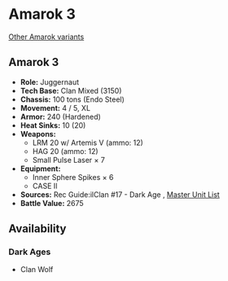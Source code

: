 # Amarok 3 

[Other Amarok variants](../amarok.md) 

## Amarok 3 

- **Role:** Juggernaut 
- **Tech Base:** Clan Mixed (3150) 
- **Chassis:** 100 tons (Endo Steel) 
- **Movement:** 4 / 5, XL 
- **Armor:** 240 (Hardened) 
- **Heat Sinks:** 10 (20) 
- **Weapons:** 
  - LRM 20 w/ Artemis V (ammo: 12) 
  - HAG 20 (ammo: 12) 
  - Small Pulse Laser × 7 
- **Equipment:** 
  - Inner Sphere Spikes × 6 
  - CASE II 
- **Sources:** Rec Guide:ilClan #17 - Dark Age , [Master Unit List](http://masterunitlist.info/Unit/Details/8241/amarok-3) 
- **Battle Value:** 2675 

## Availability 

### Dark Ages 

- Clan Wolf 

